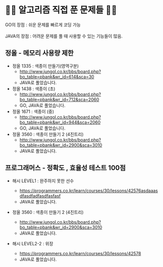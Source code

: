 <h1> 👨‍💻 알고리즘 직접 푼 문제들 👨‍💻</h1>
GO의 장점 : 쉬운 문제를 빠르게 코딩 가능 <br>
<br>
JAVA의 장점 : 어려운 문제를 풀 때 사용할 수 있는 기능들이 많음.<br>

<h2> 정올 - 메모리 사용량 제한</h2>

- 정올 1335 : 색종이 만들기(영역구분)
    - http://www.jungol.co.kr/bbs/board.php?bo_table=pbank&wr_id=614&sca=30
    - JAVA로 풀었습니다.
- 정올 1438 : 색종이 (초)
    - http://www.jungol.co.kr/bbs/board.php?bo_table=pbank&wr_id=712&sca=2060
    - GO, JAVA로 풀었습니다.
- 정올 1671 : 색종이 (중)
    - http://www.jungol.co.kr/bbs/board.php?bo_table=pbank&wr_id=944&sca=2060
    - GO, JAVA로 풀었습니다.
- 정올 3560 : 색종이 만들기 2 (4진트리)
    - http://www.jungol.co.kr/bbs/board.php?bo_table=pbank&wr_id=2900&sca=3010
    - JAVA로 풀었습니다.

<h2> 프로그래머스 - 정확도 , 효율성 테스트 100점</h2>

- 해시 LEVEL1 : 완주하지 못한 선수
    - https://programmers.co.kr/learn/courses/30/lessons/42576asdaaasdfasdfadfasdfasfasf
    - JAVA로 풀었습니다.

- 정올 3560 : 색종이 만들기 2 (4진트리)
    - http://www.jungol.co.kr/bbs/board.php?bo_table=pbank&wr_id=2900&sca=3010
    - JAVA로 풀었습니다.
    
- 해시 LEVEL2-2 : 위장
    - https://programmers.co.kr/learn/courses/30/lessons/42578
    - JAVA로 풀었습니다.